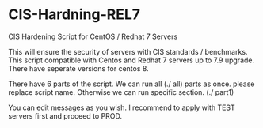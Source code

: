 # CIS-Hardning-REL7
CIS Hardening Script for CentOS / Redhat 7 Servers

This will ensure the security of servers with CIS standards / benchmarks. This script compatible with Centos and Redhat 7 servers up to 7.9 upgrade. There have seperate versions for centos 8.

There have 6 parts of the script. We can run all (./ all) parts as once. please replace script name. Otherwise we can run specific section.
(./ part1)

You can edit messages as you wish. I recommend to apply with TEST servers first and proceed to PROD.
